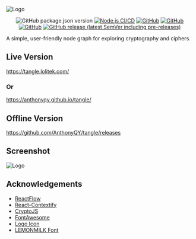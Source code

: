 
![Logo](https://i.ibb.co/tXSpHh4/Logo-Dark-Small.png)

<div align="center">

 ![GitHub package.json version](https://img.shields.io/github/package-json/v/AnthonyQY/tangle)
 [![Node.js CI/CD](https://github.com/AnthonyQY/tangle/actions/workflows/pipeline.yml/badge.svg)](https://github.com/AnthonyQY/tangle/actions/workflows/cicdpipeline.yml)
 <a href="https://tangle.lolitek.com/">![GitHub](https://img.shields.io/website?up_message=online&url=https%3A%2F%2Ftangle.lolitek.com%2F)</a>
 <a href="">![GitHub](https://img.shields.io/depfu/dependencies/github/AnthonyQY/tangle)</a>
 <a href="https://github.com/AnthonyQY/tangle/blob/main/LICENSE.md">![GitHub](https://img.shields.io/github/license/anthonyqy/tangle)</a>
 <a href="https://github.com/AnthonyQY/tangle/releases/tag/experimental">![GitHub release (latest SemVer including pre-releases)](https://img.shields.io/github/v/release/AnthonyQY/tangle?include_prereleases)</a>
 
</div>

A simple, user-friendly node graph for exploring cryptography and ciphers.

## Live Version

https://tangle.lolitek.com/

### Or

https://anthonyqy.github.io/tangle/

## Offline Version

https://github.com/AnthonyQY/tangle/releases

## Screenshot
![Logo](https://i.ibb.co/PTb4dB5/demo.png)

## Acknowledgements

 - [ReactFlow](https://reactflow.dev/)
 - [React-Contextify](https://fkhadra.github.io/react-contexify/)
 - [CryptoJS](https://www.npmjs.com/package/crypto-js)
 - [FontAwesome](https://fontawesome.com/)
 - [Logo Icon](https://www.flaticon.com/free-icons/tangle)
 - [LEMONMILK Font](https://marsnev.com/)
